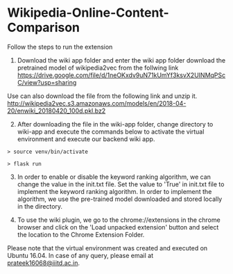 # Wikipedia-Online-Content-Comparison
Follow the steps to run the extension

1. Download the wiki app folder and enter the wiki app folder download the pretrained model of wikipedia2vec from the follwing link https://drive.google.com/file/d/1neOKxdv9uN71kUmYf3ksvX2UINMqPScC/view?usp=sharing

Use can also download the file from the following link and unzip it.
http://wikipedia2vec.s3.amazonaws.com/models/en/2018-04-20/enwiki_20180420_100d.pkl.bz2

2. After downloading the file in the wiki-app folder, change directory to wiki-app and execute the commands below to activate the virtual environment and execute our backend wiki app.
```
> source venv/bin/activate

> flask run
```
3. In order to enable or disable the keyword ranking algorithm, we can change the value in the init.txt file. Set the value to 'True' in init.txt file to implement the keyword ranking algorithm. In order to implement the algorithm, we use the pre-trained model downloaded and stored locally in the directory.

4. To use the wiki plugin, we go to the chrome://extensions in the chrome browser and click on the 'Load unpacked extension' button and select the location to the Chrome Extension Folder.

Please note that the virtual environment was created and executed on Ubuntu 16.04. In case of any query, please email at prateek16068@iiitd.ac.in.
